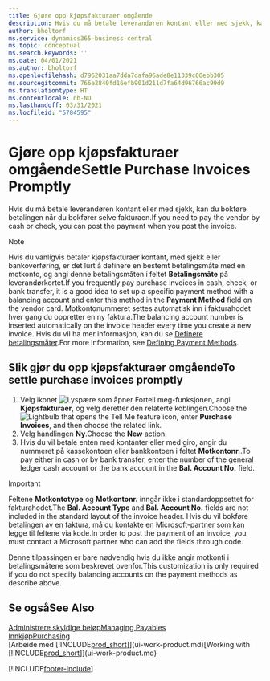 ```yaml
---
title: Gjøre opp kjøpsfakturaer omgående
description: Hvis du må betale leverandøren kontant eller med sjekk, kan du utføre den nødvendige bokføringen når du bokfører selve fakturaen.
author: bholtorf
ms.service: dynamics365-business-central
ms.topic: conceptual
ms.search.keywords: ''
ms.date: 04/01/2021
ms.author: bholtorf
ms.openlocfilehash: d7962031aa7dda7dafa96ade8e11339c06ebb305
ms.sourcegitcommit: 766e2840fd16efb901d211d7fa64d96766ac99d9
ms.translationtype: HT
ms.contentlocale: nb-NO
ms.lasthandoff: 03/31/2021
ms.locfileid: "5784595"
---
```

# <a name="settle-purchase-invoices-promptly"></a><span data-ttu-id="7b910-103">Gjøre opp kjøpsfakturaer omgående</span><span class="sxs-lookup"><span data-stu-id="7b910-103">Settle Purchase Invoices Promptly</span></span>

<span data-ttu-id="7b910-104">Hvis du må betale leverandøren kontant eller med sjekk, kan du bokføre betalingen når du bokfører selve fakturaen.</span><span class="sxs-lookup"><span data-stu-id="7b910-104">If you need to pay the vendor by cash or check, you can post the payment when you post the invoice.</span></span>  

> [!NOTE]  
> <span data-ttu-id="7b910-105">Hvis du vanligvis betaler kjøpsfakturaer kontant, med sjekk eller bankoverføring, er det lurt å definere en bestemt betalingsmåte med en motkonto, og angi denne betalingsmåten i feltet **Betalingsmåte** på leverandørkortet.</span><span class="sxs-lookup"><span data-stu-id="7b910-105">If you frequently pay purchase invoices in cash, check, or bank transfer, it is a good idea to set up a specific payment method with a balancing account and enter this method in the **Payment Method** field on the vendor card.</span></span> <span data-ttu-id="7b910-106">Motkontonummeret settes automatisk inn i fakturahodet hver gang du oppretter en ny faktura.</span><span class="sxs-lookup"><span data-stu-id="7b910-106">The balancing account number is inserted automatically on the invoice header every time you create a new invoice.</span></span> <span data-ttu-id="7b910-107">Hvis du vil ha mer informasjon, kan du se [Definere betalingsmåter](finance-payment-methods.md).</span><span class="sxs-lookup"><span data-stu-id="7b910-107">For more information, see [Defining Payment Methods](finance-payment-methods.md).</span></span>  

## <a name="to-settle-purchase-invoices-promptly"></a><span data-ttu-id="7b910-108">Slik gjør du opp kjøpsfakturaer omgående</span><span class="sxs-lookup"><span data-stu-id="7b910-108">To settle purchase invoices promptly</span></span>

1. <span data-ttu-id="7b910-109">Velg ikonet ![Lyspære som åpner Fortell meg-funksjonen](media/ui-search/search_small.png "Fortell hva du vil gjøre"), angi **Kjøpsfakturaer**, og velg deretter den relaterte koblingen.</span><span class="sxs-lookup"><span data-stu-id="7b910-109">Choose the ![Lightbulb that opens the Tell Me feature](media/ui-search/search_small.png "Tell me what you want to do") icon, enter **Purchase Invoices**, and then choose the related link.</span></span>  
2. <span data-ttu-id="7b910-110">Velg handlingen **Ny**.</span><span class="sxs-lookup"><span data-stu-id="7b910-110">Choose the **New** action.</span></span>  
3. <span data-ttu-id="7b910-111">Hvis du vil betale enten med kontanter eller med giro, angir du nummeret på kassekontoen eller bankkontoen i feltet **Motkontonr.**.</span><span class="sxs-lookup"><span data-stu-id="7b910-111">To pay either in cash or by bank transfer, enter the number of the general ledger cash account or the bank account in the **Bal. Account No.** field.</span></span>  

> [!IMPORTANT]  
> <span data-ttu-id="7b910-112">Feltene **Motkontotype** og **Motkontonr.** inngår ikke i standardoppsettet for fakturahodet.</span><span class="sxs-lookup"><span data-stu-id="7b910-112">The **Bal. Account Type** and **Bal. Account No.** fields are not included in the standard layout of the invoice header.</span></span> <span data-ttu-id="7b910-113">Hvis du vil bokføre betalingen av en faktura, må du kontakte en Microsoft-partner som kan legge til feltene via kode.</span><span class="sxs-lookup"><span data-stu-id="7b910-113">In order to post the payment of an invoice, you must contact a Microsoft partner who can add the fields through code.</span></span>  
>
> <span data-ttu-id="7b910-114">Denne tilpassingen er bare nødvendig hvis du ikke angir motkonti i betalingsmåtene som beskrevet ovenfor.</span><span class="sxs-lookup"><span data-stu-id="7b910-114">This customization is only required if you do not specify balancing accounts on the payment methods as describe above.</span></span>

## <a name="see-also"></a><span data-ttu-id="7b910-115">Se også</span><span class="sxs-lookup"><span data-stu-id="7b910-115">See Also</span></span>

[<span data-ttu-id="7b910-116">Administrere skyldige beløp</span><span class="sxs-lookup"><span data-stu-id="7b910-116">Managing Payables</span></span>](payables-manage-payables.md)  
[<span data-ttu-id="7b910-117">Innkjøp</span><span class="sxs-lookup"><span data-stu-id="7b910-117">Purchasing</span></span>](purchasing-manage-purchasing.md)  
<span data-ttu-id="7b910-118">[Arbeide med [!INCLUDE[prod_short](includes/prod_short.md)]](ui-work-product.md)</span><span class="sxs-lookup"><span data-stu-id="7b910-118">[Working with [!INCLUDE[prod_short](includes/prod_short.md)]](ui-work-product.md)</span></span>  


[!INCLUDE[footer-include](includes/footer-banner.md)]